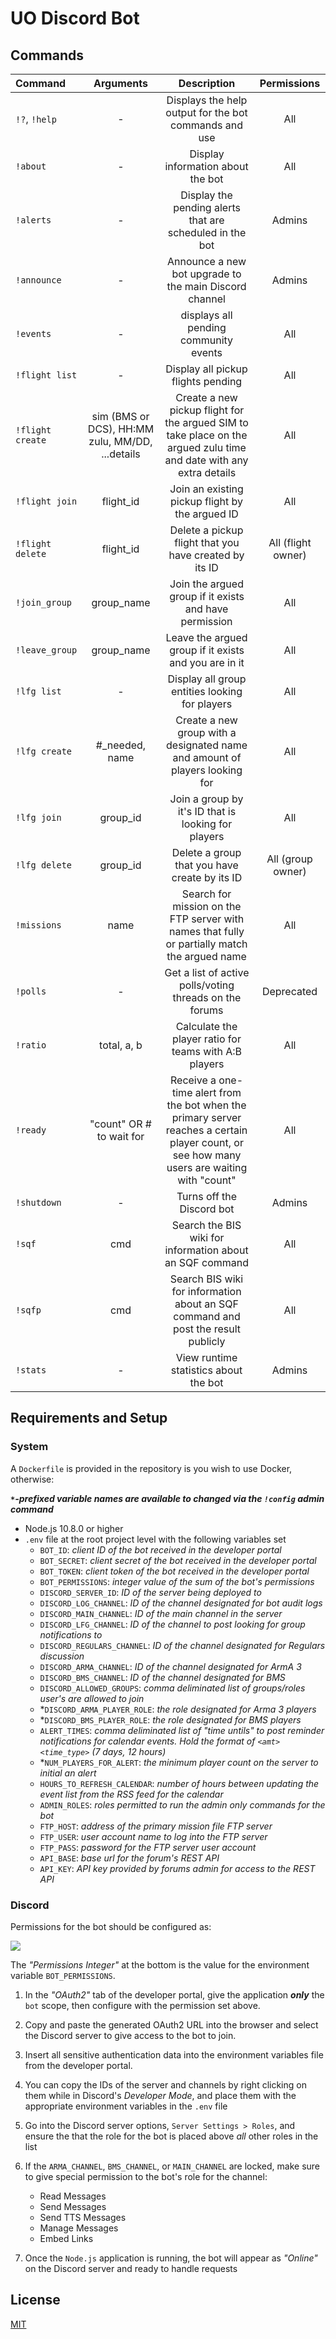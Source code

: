 # UO Discord Bot

## Commands

| Command          |                    Arguments                    |                                                                 Description                                                                  |    Permissions     |
| :--------------- | :---------------------------------------------: | :------------------------------------------------------------------------------------------------------------------------------------------: | :----------------: |
| `!?`, `!help`    |                        -                        |                                            Displays the help output for the bot commands and use                                             |        All         |
| `!about`         |                        -                        |                                                      Display information about the bot                                                       |        All         |
| `!alerts`        |                        -                        |                                           Display the pending alerts that are scheduled in the bot                                           |       Admins       |
| `!announce`      |                        -                        |                                            Announce a new bot upgrade to the main Discord channel                                            |       Admins       |
| `!events`        |                        -                        |                                                    displays all pending community events                                                     |        All         |
| `!flight list`   |                        -                        |                                                      Display all pickup flights pending                                                      |        All         |
| `!flight create` | sim (BMS or DCS), HH:MM zulu, MM/DD, ...details |             Create a new pickup flight for the argued SIM to take place on the argued zulu time and date with any extra details              |        All         |
| `!flight join`   |                    flight_id                    |                                               Join an existing pickup flight by the argued ID                                                |        All         |
| `!flight delete` |                    flight_id                    |                                            Delete a pickup flight that you have created by its ID                                            | All (flight owner) |
| `!join_group`    |                   group_name                    |                                            Join the argued group if it exists and have permission                                            |        All         |
| `!leave_group`   |                   group_name                    |                                            Leave the argued group if it exists and you are in it                                             |        All         |
| `!lfg list`      |                        -                        |                                                Display all group entities looking for players                                                |        All         |
| `!lfg create`    |                 #_needed, name                  |                                 Create a new group with a designated name and amount of players looking for                                  |        All         |
| `!lfg join`      |                    group_id                     |                                             Join a group by it's ID that is looking for players                                              |        All         |
| `!lfg delete`    |                    group_id                     |                                                Delete a group that you have create by its ID                                                 | All (group owner)  |
| `!missions`      |                      name                       |                        Search for mission on the FTP server with names that fully or partially match the argued name                         |        All         |
| `!polls`         |                        -                        |                                           Get a list of active polls/voting threads on the forums                                            |     Deprecated     |
| `!ratio`         |                   total, a, b                   |                                            Calculate the player ratio for teams with A:B players                                             |        All         |
| `!ready`         |            "count" OR # to wait for             | Receive a one-time alert from the bot when the primary server reaches a certain player count, or see how many users are waiting with "count" |        All         |
| `!shutdown`      |                        -                        |                                                          Turns off the Discord bot                                                           |       Admins       |
| `!sqf`           |                       cmd                       |                                           Search the BIS wiki for information about an SQF command                                           |        All         |
| `!sqfp`          |                       cmd                       |                              Search BIS wiki for information about an SQF command and post the result publicly                               |        All         |
| `!stats`         |                        -                        |                                                    View runtime statistics about the bot                                                     |       Admins       |

## Requirements and Setup

### System

A `Dockerfile` is provided in the repository is you wish to use Docker, otherwise:

_**`*`-prefixed variable names are available to changed via the `!config` admin command**_

- Node.js 10.8.0 or higher
- `.env` file at the root project level with the following variables set
  - `BOT_ID`: _client ID of the bot received in the developer portal_
  - `BOT_SECRET`: _client secret of the bot received in the developer portal_
  - `BOT_TOKEN`: _client token of the bot received in the developer portal_
  - `BOT_PERMISSIONS`: _integer value of the sum of the bot's permissions_
  - `DISCORD_SERVER_ID`: _ID of the server being deployed to_
  - `DISCORD_LOG_CHANNEL`: _ID of the channel designated for bot audit logs_
  - `DISCORD_MAIN_CHANNEL`: _ID of the main channel in the server_
  - `DISCORD_LFG_CHANNEL`: _ID of the channel to post looking for group notifications to_
  - `DISCORD_REGULARS_CHANNEL`: _ID of the channel designated for Regulars discussion_
  - `DISCORD_ARMA_CHANNEL`: _ID of the channel designated for ArmA 3_
  - `DISCORD_BMS_CHANNEL`: _ID of the channel designated for BMS_
  - `DISCORD_ALLOWED_GROUPS`: _comma deliminated list of groups/roles user's are allowed to join_
  - \*`DISCORD_ARMA_PLAYER_ROLE`: _the role designated for Arma 3 players_
  - \*`DISCORD_BMS_PLAYER_ROLE`: _the role designated for BMS players_
  - `ALERT_TIMES`: _comma deliminated list of "time untils" to post reminder notifications for calendar events. Hold the format of `<amt> <time_type>` (7 days, 12 hours)_
  - \*`NUM_PLAYERS_FOR_ALERT`: _the minimum player count on the server to initial an alert_
  - `HOURS_TO_REFRESH_CALENDAR`: _number of hours between updating the event list from the RSS feed for the calendar_
  - `ADMIN_ROLES`: _roles permitted to run the admin only commands for the bot_
  - `FTP_HOST`: _address of the primary mission file FTP server_
  - `FTP_USER`: _user account name to log into the FTP server_
  - `FTP_PASS`: _password for the FTP server user account_
  - `API_BASE`: _base url for the forum's REST API_
  - `API_KEY`: _API key provided by forums admin for access to the REST API_

### Discord

Permissions for the bot should be configured as:

<img src="https://i.imgur.com/gjWLIRH.png" />

The _"Permissions Integer"_ at the bottom is the value for the environment variable `BOT_PERMISSIONS`.

1. In the _"OAuth2"_ tab of the developer portal, give the application **_only_** the `bot` scope, then configure with the permission set above.

2. Copy and paste the generated OAuth2 URL into the browser and select the Discord server to give access to the bot to join.

3. Insert all sensitive authentication data into the environment variables file from the developer portal.

4. You can copy the IDs of the server and channels by right clicking on them while in Discord's _Developer Mode_, and place them with the appropriate environment variables in the `.env` file

5. Go into the Discord server options, `Server Settings > Roles`, and ensure the that the role for the bot is placed above _all_ other roles in the list

6. If the `ARMA_CHANNEL`, `BMS_CHANNEL`, or `MAIN_CHANNEL` are locked, make sure to give special permission to the bot's role for the channel:

   - Read Messages
   - Send Messages
   - Send TTS Messages
   - Manage Messages
   - Embed Links

7. Once the `Node.js` application is running, the bot will appear as _"Online"_ on the Discord server and ready to handle requests

## License

[MIT](./LICENSE)
